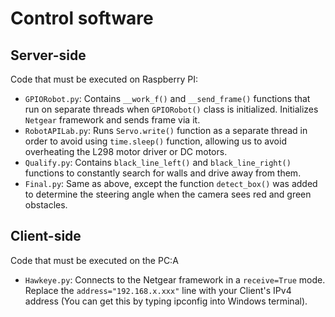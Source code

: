 Control software
====

## Server-side

Code that must be executed on Raspberry PI:

- `GPIORobot.py`: Contains `__work_f()` and `__send_frame()` functions that run on separate threads when `GPIORobot()` class is initialized. Initializes `Netgear` framework and sends frame via it.
- `RobotAPILab.py`: Runs `Servo.write()` function as a separate thread in order to avoid using `time.sleep()` function, allowing us to avoid overheating the L298 motor driver or DC motors.
- `Qualify.py`: Contains `black_line_left()` and `black_line_right()` functions to constantly search for walls and drive away from them.
- `Final.py`: Same as above, except the function `detect_box()` was added to determine the steering angle when the camera sees red and green obstacles.

## Client-side

Code that must be executed on the PC:A

- `Hawkeye.py`: Connects to the Netgear framework in a `receive=True` mode. Replace the `address="192.168.x.xxx"` line with your Client's IPv4 address (You can get this by typing ipconfig into Windows terminal).
